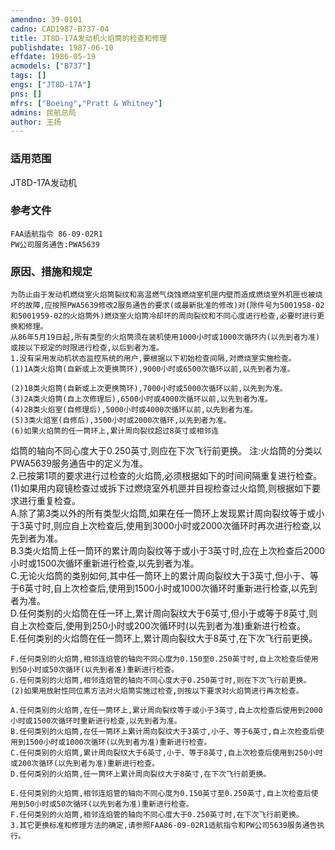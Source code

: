 ```yaml
---
amendno: 39-0101  
cadno: CAD1987-B737-04  
title: JT8D-17A发动机火焰筒的检查和修理  
publishdate: 1987-06-10  
effdate: 1986-05-19  
acmodels: ["B737"]  
tags: []  
engs: ["JT8D-17A"]  
pns: []  
mfrs: ["Boeing","Pratt & Whitney"]  
admins: 民航总局  
author: 王扬  
---
```

  
### 适用范围  
JT8D-17A发动机  
  
<!--more-->  
### 参考文件  
    FAA适航指令 86-09-02R1  
    PW公司服务通告:PWA5639  
  
### 原因、措施和规定  
    为防止由于发动机燃烧室火焰筒裂纹和高温燃气烧蚀燃烧室机匣内壁而造成燃烧室外机匣也被烧坏的故障,应按照PWA5639修改2服务通告的要求(或最新批准的修改)对(除件号为5001958-02和5001959-02的火焰筒外)燃烧室火焰筒冷却环的周向裂纹和不同心度进行检查,必要时进行更换和修理。  
    从86年5月19日起,所有类型的火焰筒须在装机使用1000小时或1000次循环内(以先到者为准)或按以下规定的时限进行检查,以后到者为准。  
    1.没有采用发动机状态监控系统的用户,要根据以下初始检查间隔,对燃烧室实施检查。  
    (1)1A类火焰筒(自新或上次更换筒环),9000小时或6500次循环以前,以先到者为准。  
  
    (2)1B类火焰筒(自新或上次更换筒环),7000小时或5000次循环以前,以先到为准。  
    (3)2A类火焰筒(自上次修理后),6500小时或4000次循环以前,以先到者为准。  
    (4)2B类火焰室(自修理后),5000小时或4000次循环以前,以先到者为准。  
    (5)3类火焰室(自修后),3500小时或2000次循环,以先到者为准。  
    (6)如果火焰筒的任一筒环上,累计周向裂纹超过8英寸或相邻连  
  
焰筒的轴向不同心度大于0.250英寸,则应在下次飞行前更换。 注:火焰筒的分类以PWA5639服务通告中的定义为准。  
    2.已按第1项的要求进行过检查的火焰筒,必须根据如下的时间间隔重复进行检查。  
(1)如果用内窥镜检查过或拆下过燃烧室外机匣并目视检查过火焰筒,则根据如下要求进行重复检查。  
    A.除了第3类以外的所有类型火焰筒,如果在任一筒环上发现累计周向裂纹等于或小于3英寸时,则应自上次检查后,使用到3000小时或2000次循环时再次进行检查,以先到者为准。  
    B.3类火焰筒上任一筒环的累计周向裂纹等于或小于3英寸时,应在上次检查后2000小时或1500次循环重新进行检查,以先到者为准。  
    C.无论火焰筒的类别如何,其中任一筒环上的累计周向裂纹大于3英寸,但小于、等于6英寸时,自上次检查后,使用到1500小时或1000次循环时重新进行检查,以先到者为准。  
    D.任何类别的火焰筒在任一环上,累计周向裂纹大于6英寸,但小于或等于8英寸,则自上次检查后,使用到250小时或200次循环时(以先到者为准)重新进行检查。  
    E.任何类别的火焰筒在任一筒环上,累计周向裂纹大于8英寸,在下次飞行前更换。  
  
    F.任何类别的火焰筒,相邻连焰管的轴向不同心度为0.150至0.250英寸时,自上次检查后使用到50小时或50次循环(以先到者准)重新进行检查。  
    G.任何类别的火焰筒,相邻连焰管的轴向不同心度大于0.250英寸时,则在下次飞行前更换。  
    (2)如果用放射性同位素方法对火焰筒实施过检查,则按以下要求对火焰筒进行再次检查。  
  
    A.任何类别的火焰筒,在任一筒环上,累计周向裂纹等于或小于3英寸,自上次检查后使用到2000小时或1500次循环时重新进行检查,以先到者为准。  
    B.任何类别的火焰筒,在任一筒环上累计周向裂纹大于3英寸,小于、等于6英寸,自上次检查后使用到1500小时或1000次循环(以先到者为准)重新进行检查。  
    C.任何类别的火焰筒,累计周向裂纹大于6英寸,小于、等于8英寸,自上次检查后使用到250小时或200次循环(以先到者为准)重新进行检查。  
    D.任何类别的火焰筒,任一筒环上累计周向裂纹大于8英寸,在下次飞行前更换。  
  
    E.任何类别的火焰筒,相邻连焰管的轴向不同心度为0.150英寸至0.250英寸,自上次检查后使用到50小时或50次循环(以先到者为准)重新进行检查。  
    F.任何类别的火焰筒,相邻连焰管的轴向不同心度大于0.250英寸时,在下次飞行前更换。  
    3.其它更换标准和修理方法的确定,请参照FAA86-09-02R1适航指令和PW公司5639服务通告执行。  
